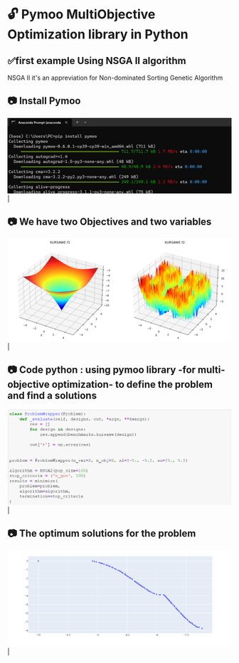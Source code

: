 #  :unlock: Pymoo MultiObjective Optimization library in Python
## :white_check_mark:first example Using NSGA II algorithm 
NSGA II it's an appreviation for Non-dominated Sorting Genetic Algorithm 
## :camera: Install Pymoo
![](Screenshots/PymooInstall.png) |
## :camera: We have two Objectives and two variables 
![](Screenshots/Bi-Objective.png) |
## :camera: Code python : using pymoo library -for multi-objective optimization- to define the problem and find a solutions 
![](Screenshots/Code-python.png) |
## :camera: The optimum solutions for the problem 
![](Screenshots/Results.png) |


